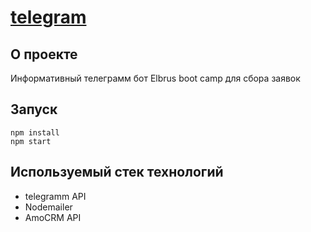 # [telegram](https://teleg.one/elbrus_bootcamp_bot)

## О проекте
Информативный телеграмм бот Elbrus boot camp для сбора заявок

## Запуск
```
npm install
npm start
```

## Используемый стек технологий
- telegramm API 
- Nodemailer
- AmoCRM API

